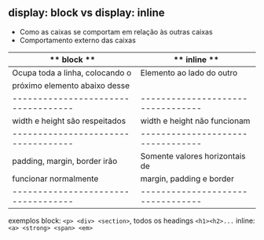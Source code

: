 ## display: block vs display: inline

- Como as caixas se comportam em relação às outras caixas
- Comportamento externo das caixas

| ** block **                       | ** inline **                    |
|-----------------------------------|---------------------------------|
| Ocupa toda a linha, colocando o   | Elemento ao lado do outro       |
| próximo elemento abaixo desse     |                                 |
|-----------------------------------|---------------------------------|
| width e height são respeitados    | width e height não funcionam    |
|-----------------------------------|---------------------------------|
| padding, margin, border irão      | Somente valores horizontais de  |
| funcionar normalmente             | margin, padding e border        |
|-----------------------------------|---------------------------------|

exemplos
block: `<p> <div> <section>`, todos os headings `<h1><h2>...`
inline: `<a> <strong> <span> <em>`